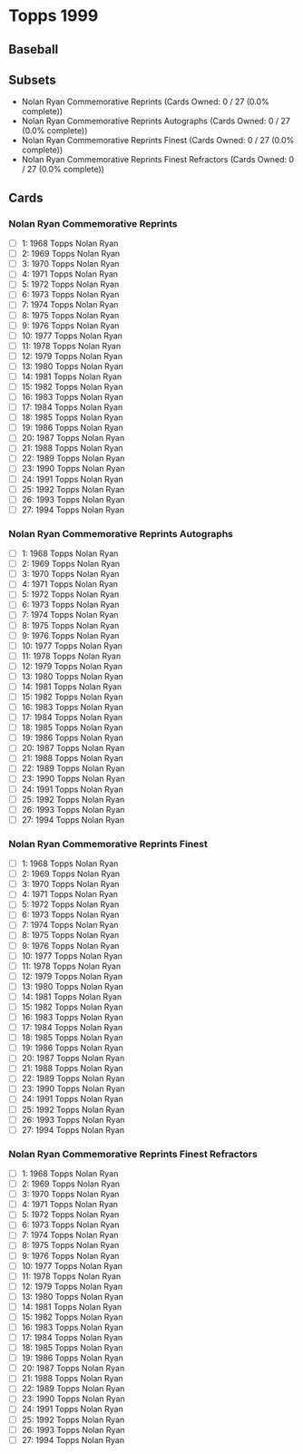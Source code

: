 # Topps 1999 
## Baseball

## Subsets

- Nolan Ryan Commemorative Reprints  (Cards Owned: 0 / 27 (0.0% complete))
- Nolan Ryan Commemorative Reprints Autographs  (Cards Owned: 0 / 27 (0.0% complete))
- Nolan Ryan Commemorative Reprints Finest  (Cards Owned: 0 / 27 (0.0% complete))
- Nolan Ryan Commemorative Reprints Finest Refractors  (Cards Owned: 0 / 27 (0.0% complete))

## Cards

### Nolan Ryan Commemorative Reprints
- [ ] 1: 1968 Topps Nolan Ryan<br>
- [ ] 2: 1969 Topps Nolan Ryan<br>
- [ ] 3: 1970 Topps Nolan Ryan<br>
- [ ] 4: 1971 Topps Nolan Ryan<br>
- [ ] 5: 1972 Topps Nolan Ryan<br>
- [ ] 6: 1973 Topps Nolan Ryan<br>
- [ ] 7: 1974 Topps Nolan Ryan<br>
- [ ] 8: 1975 Topps Nolan Ryan<br>
- [ ] 9: 1976 Topps Nolan Ryan<br>
- [ ] 10: 1977 Topps Nolan Ryan<br>
- [ ] 11: 1978 Topps Nolan Ryan<br>
- [ ] 12: 1979 Topps Nolan Ryan<br>
- [ ] 13: 1980 Topps Nolan Ryan<br>
- [ ] 14: 1981 Topps Nolan Ryan<br>
- [ ] 15: 1982 Topps Nolan Ryan<br>
- [ ] 16: 1983 Topps Nolan Ryan<br>
- [ ] 17: 1984 Topps Nolan Ryan<br>
- [ ] 18: 1985 Topps Nolan Ryan<br>
- [ ] 19: 1986 Topps Nolan Ryan<br>
- [ ] 20: 1987 Topps Nolan Ryan<br>
- [ ] 21: 1988 Topps Nolan Ryan<br>
- [ ] 22: 1989 Topps Nolan Ryan<br>
- [ ] 23: 1990 Topps Nolan Ryan<br>
- [ ] 24: 1991 Topps Nolan Ryan<br>
- [ ] 25: 1992 Topps Nolan Ryan<br>
- [ ] 26: 1993 Topps Nolan Ryan<br>
- [ ] 27: 1994 Topps Nolan Ryan<br>
### Nolan Ryan Commemorative Reprints Autographs
- [ ] 1: 1968 Topps Nolan Ryan<br>
- [ ] 2: 1969 Topps Nolan Ryan<br>
- [ ] 3: 1970 Topps Nolan Ryan<br>
- [ ] 4: 1971 Topps Nolan Ryan<br>
- [ ] 5: 1972 Topps Nolan Ryan<br>
- [ ] 6: 1973 Topps Nolan Ryan<br>
- [ ] 7: 1974 Topps Nolan Ryan<br>
- [ ] 8: 1975 Topps Nolan Ryan<br>
- [ ] 9: 1976 Topps Nolan Ryan<br>
- [ ] 10: 1977 Topps Nolan Ryan<br>
- [ ] 11: 1978 Topps Nolan Ryan<br>
- [ ] 12: 1979 Topps Nolan Ryan<br>
- [ ] 13: 1980 Topps Nolan Ryan<br>
- [ ] 14: 1981 Topps Nolan Ryan<br>
- [ ] 15: 1982 Topps Nolan Ryan<br>
- [ ] 16: 1983 Topps Nolan Ryan<br>
- [ ] 17: 1984 Topps Nolan Ryan<br>
- [ ] 18: 1985 Topps Nolan Ryan<br>
- [ ] 19: 1986 Topps Nolan Ryan<br>
- [ ] 20: 1987 Topps Nolan Ryan<br>
- [ ] 21: 1988 Topps Nolan Ryan<br>
- [ ] 22: 1989 Topps Nolan Ryan<br>
- [ ] 23: 1990 Topps Nolan Ryan<br>
- [ ] 24: 1991 Topps Nolan Ryan<br>
- [ ] 25: 1992 Topps Nolan Ryan<br>
- [ ] 26: 1993 Topps Nolan Ryan<br>
- [ ] 27: 1994 Topps Nolan Ryan<br>
### Nolan Ryan Commemorative Reprints Finest
- [ ] 1: 1968 Topps Nolan Ryan<br>
- [ ] 2: 1969 Topps Nolan Ryan<br>
- [ ] 3: 1970 Topps Nolan Ryan<br>
- [ ] 4: 1971 Topps Nolan Ryan<br>
- [ ] 5: 1972 Topps Nolan Ryan<br>
- [ ] 6: 1973 Topps Nolan Ryan<br>
- [ ] 7: 1974 Topps Nolan Ryan<br>
- [ ] 8: 1975 Topps Nolan Ryan<br>
- [ ] 9: 1976 Topps Nolan Ryan<br>
- [ ] 10: 1977 Topps Nolan Ryan<br>
- [ ] 11: 1978 Topps Nolan Ryan<br>
- [ ] 12: 1979 Topps Nolan Ryan<br>
- [ ] 13: 1980 Topps Nolan Ryan<br>
- [ ] 14: 1981 Topps Nolan Ryan<br>
- [ ] 15: 1982 Topps Nolan Ryan<br>
- [ ] 16: 1983 Topps Nolan Ryan<br>
- [ ] 17: 1984 Topps Nolan Ryan<br>
- [ ] 18: 1985 Topps Nolan Ryan<br>
- [ ] 19: 1986 Topps Nolan Ryan<br>
- [ ] 20: 1987 Topps Nolan Ryan<br>
- [ ] 21: 1988 Topps Nolan Ryan<br>
- [ ] 22: 1989 Topps Nolan Ryan<br>
- [ ] 23: 1990 Topps Nolan Ryan<br>
- [ ] 24: 1991 Topps Nolan Ryan<br>
- [ ] 25: 1992 Topps Nolan Ryan<br>
- [ ] 26: 1993 Topps Nolan Ryan<br>
- [ ] 27: 1994 Topps Nolan Ryan<br>
### Nolan Ryan Commemorative Reprints Finest Refractors
- [ ] 1: 1968 Topps Nolan Ryan<br>
- [ ] 2: 1969 Topps Nolan Ryan<br>
- [ ] 3: 1970 Topps Nolan Ryan<br>
- [ ] 4: 1971 Topps Nolan Ryan<br>
- [ ] 5: 1972 Topps Nolan Ryan<br>
- [ ] 6: 1973 Topps Nolan Ryan<br>
- [ ] 7: 1974 Topps Nolan Ryan<br>
- [ ] 8: 1975 Topps Nolan Ryan<br>
- [ ] 9: 1976 Topps Nolan Ryan<br>
- [ ] 10: 1977 Topps Nolan Ryan<br>
- [ ] 11: 1978 Topps Nolan Ryan<br>
- [ ] 12: 1979 Topps Nolan Ryan<br>
- [ ] 13: 1980 Topps Nolan Ryan<br>
- [ ] 14: 1981 Topps Nolan Ryan<br>
- [ ] 15: 1982 Topps Nolan Ryan<br>
- [ ] 16: 1983 Topps Nolan Ryan<br>
- [ ] 17: 1984 Topps Nolan Ryan<br>
- [ ] 18: 1985 Topps Nolan Ryan<br>
- [ ] 19: 1986 Topps Nolan Ryan<br>
- [ ] 20: 1987 Topps Nolan Ryan<br>
- [ ] 21: 1988 Topps Nolan Ryan<br>
- [ ] 22: 1989 Topps Nolan Ryan<br>
- [ ] 23: 1990 Topps Nolan Ryan<br>
- [ ] 24: 1991 Topps Nolan Ryan<br>
- [ ] 25: 1992 Topps Nolan Ryan<br>
- [ ] 26: 1993 Topps Nolan Ryan<br>
- [ ] 27: 1994 Topps Nolan Ryan<br>
